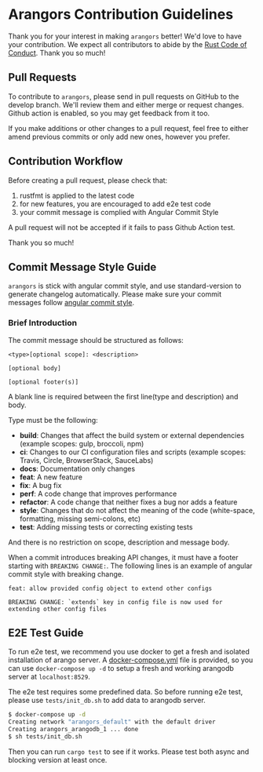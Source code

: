 # Arangors Contribution Guidelines

Thank you for your interest in making `arangors` better! We'd love to have your contribution.
We expect all contributors to abide by the 
[Rust Code of Conduct](https://www.rust-lang.org/policies/code-of-conduct). 
Thank you so much!

## Pull Requests

To contribute to `arangors`, please send in pull requests on GitHub to the develop branch. 
We'll review them and either merge or request changes. 
Github action is enabled, so you may get feedback from it too.

If you make additions or other changes to a pull request, 
feel free to either amend previous commits or only add new ones, however you prefer. 

## Contribution Workflow
Before creating a pull request, please check that:
1. rustfmt is applied to the latest code
2. for new features, you are encouraged to add e2e test code
3. your commit message is complied with Angular Commit Style

A pull request will not be accepted if it fails to pass Github Action test.

Thank you so much!

## Commit Message Style Guide
`arangors` is stick with angular commit style, and use standard-version to generate
changelog automatically. Please make sure your commit messages follow 
[angular commit style](https://www.conventionalcommits.org/en/v1.0.0).

### Brief Introduction
The commit message should be structured as follows:

```
<type>[optional scope]: <description>

[optional body]

[optional footer(s)]
```

A blank line is required between the first line(type and description) and body.

Type must be the following:

- **build**: Changes that affect the build system or external dependencies (example scopes: gulp, broccoli, npm)
- **ci**: Changes to our CI configuration files and scripts (example scopes: Travis, Circle, BrowserStack, SauceLabs)
- **docs**: Documentation only changes
- **feat**: A new feature
- **fix**: A bug fix
- **perf**: A code change that improves performance
- **refactor**: A code change that neither fixes a bug nor adds a feature
- **style**: Changes that do not affect the meaning of the code (white-space, formatting, missing semi-colons, etc)
- **test**: Adding missing tests or correcting existing tests

And there is no restriction on scope, description and message body.

When a commit introduces breaking API changes, it must have a footer starting with `BREAKING CHANGE:`.
The following lines is an example of angular commit style with breaking change.

```
feat: allow provided config object to extend other configs

BREAKING CHANGE: `extends` key in config file is now used for extending other config files
```

## E2E Test Guide 

To run e2e test, we recommend you use docker to get a fresh and isolated installation of
arango server. A [docker-compose.yml]() file is provided, so you can use `docker-compose up -d` 
to setup a fresh and working arangodb server at `localhost:8529`. 

The e2e test requires some predefined data. So before running e2e test, please 
use `tests/init_db.sh` to add data to arangodb server.

```sh
$ docker-compose up -d
Creating network "arangors_default" with the default driver
Creating arangors_arangodb_1 ... done
$ sh tests/init_db.sh
```

Then you can run `cargo test` to see if it works. Please test both async and blocking 
version at least once.
